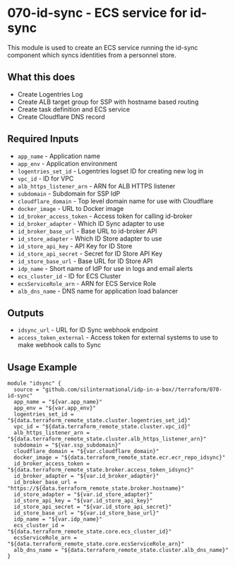 # 070-id-sync - ECS service for id-sync
This module is used to create an ECS service running the id-sync component which syncs identities from a personnel
store. 

## What this does

 - Create Logentries Log
 - Create ALB target group for SSP with hostname based routing
 - Create task definition and ECS service
 - Create Cloudflare DNS record

## Required Inputs

 - `app_name` - Application name
 - `app_env` - Application environment
 - `logentries_set_id` - Logentries logset ID for creating new log in
 - `vpc_id` - ID for VPC
 - `alb_https_listener_arn` - ARN for ALB HTTPS listener
 - `subdomain` - Subdomain for SSP IdP
 - `cloudflare_domain` - Top level domain name for use with Cloudflare
 - `docker_image` - URL to Docker image
 - `id_broker_access_token` - Access token for calling id-broker
 - `id_broker_adapter` - Which ID Sync adapter to use
 - `id_broker_base_url` - Base URL to id-broker API
 - `id_store_adapter` - Which ID Store adapter to use
 - `id_store_api_key` - API Key for ID Store
 - `id_store_api_secret` - Secret for ID Store API Key
 - `id_store_base_url` - Base URL for ID Store API
 - `idp_name` - Short name of IdP for use in logs and email alerts
 - `ecs_cluster_id` - ID for ECS Cluster
 - `ecsServiceRole_arn` - ARN for ECS Service Role
 - `alb_dns_name` - DNS name for application load balancer 

## Outputs

 - `idsync_url` - URL for ID Sync webhook endpoint
 - `access_token_external` - Access token for external systems to use to make webhook calls to Sync

## Usage Example

```hcl
module "idsync" {
  source = "github.com/silinternational/idp-in-a-box//terraform/070-id-sync"
  app_name = "${var.app_name}"
  app_env = "${var.app_env}"
  logentries_set_id = "${data.terraform_remote_state.cluster.logentries_set_id}"
  vpc_id = "${data.terraform_remote_state.cluster.vpc_id}"
  alb_https_listener_arn = "${data.terraform_remote_state.cluster.alb_https_listener_arn}"
  subdomain = "${var.ssp_subdomain}"
  cloudflare_domain = "${var.cloudflare_domain}"
  docker_image = "${data.terraform_remote_state.ecr.ecr_repo_idsync}"
  id_broker_access_token = "${data.terraform_remote_state.broker.access_token_idsync}"
  id_broker_adapter = "${var.id_broker_adapter}"
  id_broker_base_url = "https://${data.terraform_remote_state.broker.hostname}"
  id_store_adapter = "${var.id_store_adapter}"
  id_store_api_key = "${var.id_store_api_key}"
  id_store_api_secret = "${var.id_store_api_secret}"
  id_store_base_url = "${var.id_store_base_url}"
  idp_name = "${var.idp_name}"
  ecs_cluster_id = "${data.terraform_remote_state.core.ecs_cluster_id}"
  ecsServiceRole_arn = "${data.terraform_remote_state.core.ecsServiceRole_arn}"
  alb_dns_name = "${data.terraform_remote_state.cluster.alb_dns_name}"
}
```
